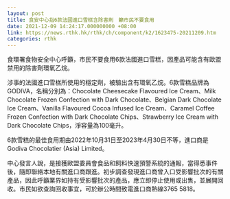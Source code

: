 ```yaml
---
layout: post
title: 食安中心指6款法國進口雪糕含除害劑　籲市民不要食用
date: 2021-12-09 14:24:17.000000000 +08:00
link: https://news.rthk.hk/rthk/ch/component/k2/1623475-20211209.htm
categories: rthk
---
```


食環署食物安全中心呼籲，市民不要食用6款法國進口雪糕，因產品可能含有歐盟禁用的除害劑環氧乙烷。

涉事的法國進口雪榚所使用的穩定劑，被驗出含有環氧乙烷。6款雪糕品牌為GODIVA，名稱分別為：Chocolate Cheesecake Flavoured Ice Cream、Milk Chocolate Frozen Confection with Dark Chocolate、Belgian Dark Chocolate Ice Cream、Vanilla Flavoured Cocoa Infused Ice Cream、Caramel Coffee Frozen Confection with Dark Chocolate Chips、Strawberry Ice Cream with Dark Chocolate Chips，淨容量為100毫升。

6款雪糕的最佳食用期由2022年10月31日至2023年4月30日不等，進口商是Godiva Chocolatier (Asia) Limited。

中心發言人說，是接獲歐盟委員會食品和飼料快速預警系統的通報，當得悉事件後，隨即聯絡本地有關進口商跟進。初步調查發現進口商曾入口受影響批次的有關產品，因此呼籲業界如持有受影響批次的產品，應立即停止使用或出售，並展開回收。市民如欲查詢回收事宜，可於辦公時間致電進口商熱線3765 5818。
